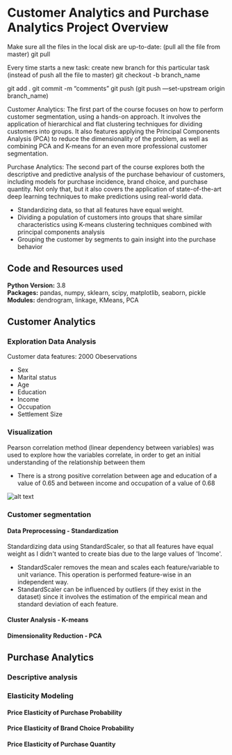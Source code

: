 # Customer Analytics and Purchase Analytics Project Overview

Make sure all the files in the local disk are up-to-date: (pull all the file from master)
		git pull

Every time starts a new task: create new branch for this particular task (instead of push all the file to master)
		git checkout -b branch_name

git add .
git commit -m “comments”
git push (git push —set-upstream origin branch_name)

Customer Analytics: The first part of the course focuses on how to perform customer segmentation, using a hands-on approach. It involves the application of hierarchical and flat clustering techniques for dividing customers into groups. It also features applying the Principal Components Analysis (PCA) to reduce the dimensionality of the problem, as well as combining PCA and K-means for an even more professional customer segmentation.

Purchase Analytics: The second part of the course explores both the descriptive and predictive analysis of the purchase behaviour of customers, including models for purchase incidence, brand choice, and purchase quantity. Not only that, but it also covers the application of state-of-the-art deep learning techniques to make predictions using real-world data.

* Standardizing data, so that all features have equal weight.
* Dividing a population of customers into groups that share similar characteristics using K-means clustering techniques combined with principal components analysis
* Grouping the customer by segments to gain insight into the purchase behavior

## Code and Resources used
**Python Version:** 3.8   
**Packages:** pandas, numpy, sklearn, scipy, matplotlib, seaborn, pickle    
**Modules:** dendrogram, linkage, KMeans, PCA

## Customer Analytics
### Exploration Data Analysis
Customer data features: 2000 Obeservations
* Sex
* Marital status
* Age
* Education
* Income
* Occupation
* Settlement Size

### Visualization
Pearson correlation method (linear dependency between variables) was used to explore how the variables correlate, in order to get an initial understanding of the relationship between them 
* There is a strong positive correlation between age and education of a value of 0.65 and between income and occupation of a value of 0.68

![alt text](https://github.com/Wei-Chong-Eden/Customer_Purchase_Analytics/blob/Customer_Analytics/EDA_Corr_Map.png "Correlation Heatmap")

### Customer segmentation
#### Data Preprocessing - Standardization
Standardizing data using StandardScaler, so that all features have equal weight as I didn't wanted to create bias due to the large values of 'Income'.
* StandardScaler removes the mean and scales each feature/variable to unit variance. This operation is performed feature-wise in an independent way.
* StandardScaler can be influenced by outliers (if they exist in the dataset) since it involves the estimation of the empirical mean and standard deviation of each feature.
#### Cluster Analysis - K-means
#### Dimensionality Reduction - PCA

## Purchase Analytics
### Descriptive analysis

### Elasticity Modeling
#### Price Elasticity of Purchase Probability
#### Price Elasticity of Brand Choice Probability
#### Price Elasticity of Purchase Quantity
